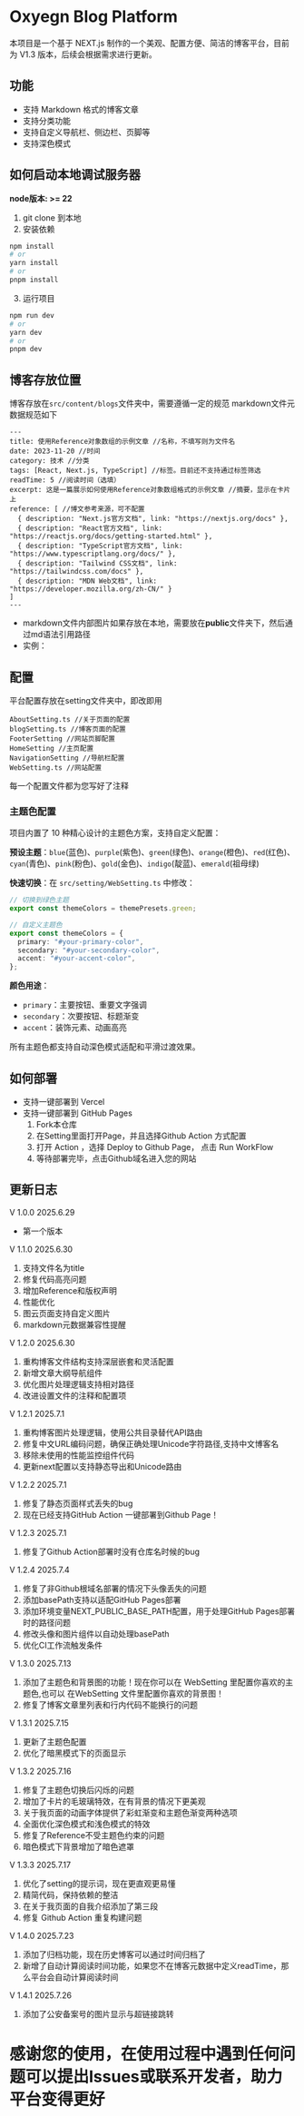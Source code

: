 # Oxyegn Blog Platform
本项目是一个基于 NEXT.js 制作的一个美观、配置方便、简洁的博客平台，目前为 V1.3 版本，后续会根据需求进行更新。

## 功能
- 支持 Markdown 格式的博客文章
- 支持分类功能
- 支持自定义导航栏、侧边栏、页脚等
- 支持深色模式

## 如何启动本地调试服务器

**node版本: >= 22**

1. git clone 到本地
2. 安装依赖
```bash
npm install
# or
yarn install
# or
pnpm install
```

3. 运行项目
```bash
npm run dev
# or
yarn dev
# or
pnpm dev
```
## 博客存放位置
博客存放在`src/content/blogs`文件夹中，需要遵循一定的规范
markdown文件元数据规范如下

```text
---
title: 使用Reference对象数组的示例文章 //名称，不填写则为文件名
date: 2023-11-20 //时间
category: 技术 //分类
tags: [React, Next.js, TypeScript] //标签。目前还不支持通过标签筛选
readTime: 5 //阅读时间（选填）
excerpt: 这是一篇展示如何使用Reference对象数组格式的示例文章 //摘要，显示在卡片上
reference: [ //博文参考来源，可不配置
  { description: "Next.js官方文档", link: "https://nextjs.org/docs" },
  { description: "React官方文档", link: "https://reactjs.org/docs/getting-started.html" },
  { description: "TypeScript官方文档", link: "https://www.typescriptlang.org/docs/" },
  { description: "Tailwind CSS文档", link: "https://tailwindcss.com/docs" },
  { description: "MDN Web文档", link: "https://developer.mozilla.org/zh-CN/" }
]
---
```

- markdown文件内部图片如果存放在本地，需要放在**public**文件夹下，然后通过md语法引用路径
- 实例：
## 配置
平台配置存放在setting文件夹中，即改即用
```text
AboutSetting.ts //关于页面的配置
blogSetting.ts //博客页面的配置
FooterSetting //网站页脚配置
HomeSetting //主页配置
NavigationSetting //导航栏配置
WebSetting.ts //网站配置
```
每一个配置文件都为您写好了注释

### 主题色配置
项目内置了 10 种精心设计的主题色方案，支持自定义配置：

**预设主题**：`blue`(蓝色)、`purple`(紫色)、`green`(绿色)、`orange`(橙色)、`red`(红色)、`cyan`(青色)、`pink`(粉色)、`gold`(金色)、`indigo`(靛蓝)、`emerald`(祖母绿)

**快速切换**：在 `src/setting/WebSetting.ts` 中修改：
```typescript
// 切换到绿色主题
export const themeColors = themePresets.green;

// 自定义主题色
export const themeColors = {
  primary: "#your-primary-color",
  secondary: "#your-secondary-color", 
  accent: "#your-accent-color",
};
```

**颜色用途**：
- `primary`：主要按钮、重要文字强调
- `secondary`：次要按钮、标题渐变  
- `accent`：装饰元素、动画高亮

所有主题色都支持自动深色模式适配和平滑过渡效果。

## 如何部署
- 支持一键部署到 Vercel
- 支持一键部署到 GitHub Pages
  1. Fork本仓库
  2. 在Setting里面打开Page，并且选择Github Action 方式配置
  3. 打开 Action ，选择 Deploy to Github Page， 点击 Run WorkFlow
  4. 等待部署完毕，点击Github域名进入您的网站


## 更新日志

V 1.0.0 2025.6.29
- 第一个版本

V 1.1.0 2025.6.30
1. 支持文件名为title
2. 修复代码高亮问题
3. 增加Reference和版权声明
4. 性能优化
5. 图云页面支持自定义图片
6. markdown元数据兼容性提醒

V 1.2.0 2025.6.30
1. 重构博客文件结构支持深层嵌套和灵活配置
2. 新增文章大纲导航组件
3. 优化图片处理逻辑支持相对路径
4. 改进设置文件的注释和配置项

V 1.2.1 2025.7.1
1. 重构博客图片处理逻辑，使用公共目录替代API路由
2. 修复中文URL编码问题，确保正确处理Unicode字符路径,支持中文博客名
3. 移除未使用的性能监控组件代码
4. 更新next配置以支持静态导出和Unicode路由

V 1.2.2 2025.7.1
1. 修复了静态页面样式丢失的bug
2. 现在已经支持GitHub Action 一键部署到Github Page！

V 1.2.3 2025.7.1
1. 修复了Github Action部署时没有仓库名时候的bug

V 1.2.4 2025.7.4
1. 修复了非Github根域名部署的情况下头像丢失的问题
2. 添加basePath支持以适配GitHub Pages部署
3. 添加环境变量NEXT_PUBLIC_BASE_PATH配置，用于处理GitHub Pages部署时的路径问题
4. 修改头像和图片组件以自动处理basePath
5. 优化CI工作流触发条件

V 1.3.0 2025.7.13
1. 添加了主题色和背景图的功能！现在你可以在 WebSetting 里配置你喜欢的主题色,也可以 在WebSetting 文件里配置你喜欢的背景图！
2. 修复了博客文章里列表和行内代码不能换行的问题

V 1.3.1 2025.7.15
1. 更新了主题色配置
2. 优化了暗黑模式下的页面显示

V 1.3.2 2025.7.16
1. 修复了主题色切换后闪烁的问题
2. 增加了卡片的毛玻璃特效，在有背景的情况下更美观
3. 关于我页面的动画字体提供了彩虹渐变和主题色渐变两种选项
4. 全面优化深色模式和浅色模式的特效
5. 修复了Reference不受主题色约束的问题
6. 暗色模式下背景增加了暗色遮罩

V 1.3.3 2025.7.17
1. 优化了setting的提示词，现在更直观更易懂
2. 精简代码，保持依赖的整洁
3. 在关于我页面的自我介绍添加了第三段
4. 修复 Github Action 重复构建问题

V 1.4.0 2025.7.23
1. 添加了归档功能，现在历史博客可以通过时间归档了
2. 新增了自动计算阅读时间功能，如果您不在博客元数据中定义readTime，那么平台会自动计算阅读时间

V 1.4.1 2025.7.26
1. 添加了公安备案号的图片显示与超链接跳转


# 感谢您的使用，在使用过程中遇到任何问题可以提出Issues或联系开发者，助力平台变得更好
